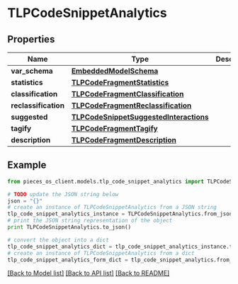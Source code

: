 # TLPCodeSnippetAnalytics


## Properties
Name | Type | Description | Notes
------------ | ------------- | ------------- | -------------
**var_schema** | [**EmbeddedModelSchema**](EmbeddedModelSchema.md) |  | [optional] 
**statistics** | [**TLPCodeFragmentStatistics**](TLPCodeFragmentStatistics.md) |  | [optional] 
**classification** | [**TLPCodeFragmentClassification**](TLPCodeFragmentClassification.md) |  | [optional] 
**reclassification** | [**TLPCodeFragmentReclassification**](TLPCodeFragmentReclassification.md) |  | [optional] 
**suggested** | [**TLPCodeSnippetSuggestedInteractions**](TLPCodeSnippetSuggestedInteractions.md) |  | [optional] 
**tagify** | [**TLPCodeFragmentTagify**](TLPCodeFragmentTagify.md) |  | [optional] 
**description** | [**TLPCodeFragmentDescription**](TLPCodeFragmentDescription.md) |  | [optional] 

## Example

```python
from pieces_os_client.models.tlp_code_snippet_analytics import TLPCodeSnippetAnalytics

# TODO update the JSON string below
json = "{}"
# create an instance of TLPCodeSnippetAnalytics from a JSON string
tlp_code_snippet_analytics_instance = TLPCodeSnippetAnalytics.from_json(json)
# print the JSON string representation of the object
print TLPCodeSnippetAnalytics.to_json()

# convert the object into a dict
tlp_code_snippet_analytics_dict = tlp_code_snippet_analytics_instance.to_dict()
# create an instance of TLPCodeSnippetAnalytics from a dict
tlp_code_snippet_analytics_form_dict = tlp_code_snippet_analytics.from_dict(tlp_code_snippet_analytics_dict)
```
[[Back to Model list]](../README.md#documentation-for-models) [[Back to API list]](../README.md#documentation-for-api-endpoints) [[Back to README]](../README.md)


